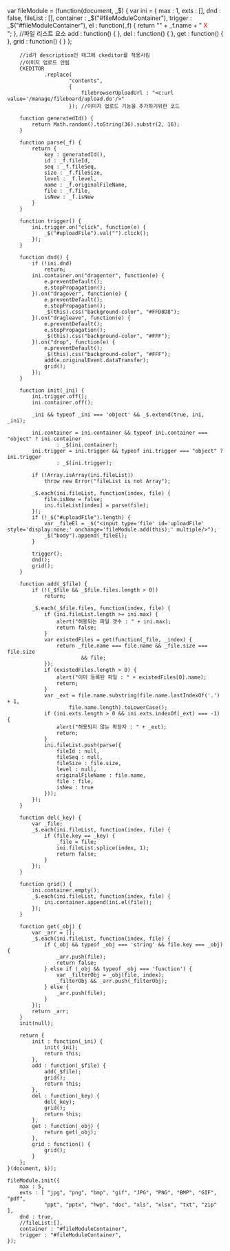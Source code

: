 var fileModule = (function(document, _$) {
		var ini = {
			max : 1,
			exts : [],
			dnd : false,
			fileList : [],
			container : _$("#fileModuleContainer"),
			trigger : _$("#fileModuleContainer"),
			el : function(_f) {
				return "<span id='"
						+ _f.key
						+ "' class='fileItem' onclick='event.stopPropagation();'>"
						+ _f.name
						+ " <a style='color:red;cursor:pointer;' onclick='fileModule.del(\""
						+ _f.key + "\")'>X</a></span><br/>";
			}, //파일 리스트 요소
			add : function() {
			},
			del : function() {
			},
			get : function() {
			},
			grid : function() {
			}
		};

		//id가 description인 태그에 ckeditor를 적용시킴
		//이미지 업로드 안됨
		CKEDITOR
				.replace(
						"contents",
						{
							filebrowserUploadUrl : "<c:url value='/manage/fileboard/upload.do'/>"
						}); //이미지 업로드 기능을 추가하기위한 코드

		function generatedId() {
			return Math.random().toString(36).substr(2, 16);
		}

		function parse(_f) {
			return {
				key : generatedId(),
				id : _f.fileId,
				seq : _f.fileSeq,
				size : _f.fileSize,
				level : _f.level,
				name : _f.originalFileName,
				file : _f.file,
				isNew : _f.isNew
			}
		}

		function trigger() {
			ini.trigger.on("click", function(e) {
				_$("#uploadFile").val("").click();
			});
		}

		function dnd() {
			if (!ini.dnd)
				return;
			ini.container.on("dragenter", function(e) {
				e.preventDefault();
				e.stopPropagation();
			}).on("dragover", function(e) {
				e.preventDefault();
				e.stopPropagation();
				_$(this).css("background-color", "#FFD8D8");
			}).on("dragleave", function(e) {
				e.preventDefault();
				e.stopPropagation();
				_$(this).css("background-color", "#FFF");
			}).on("drop", function(e) {
				e.preventDefault();
				_$(this).css("background-color", "#FFF");
				add(e.originalEvent.dataTransfer);
				grid();
			});
		}

		function init(_ini) {
			ini.trigger.off();
			ini.container.off();

			_ini && typeof _ini === 'object' && _$.extend(true, ini, _ini);

			ini.container = ini.container && typeof ini.container === "object" ? ini.container
					: _$(ini.container);
			ini.trigger = ini.trigger && typeof ini.trigger === "object" ? ini.trigger
					: _$(ini.trigger);

			if (!Array.isArray(ini.fileList))
				throw new Error("fileList is not Array");

			_$.each(ini.fileList, function(index, file) {
				file.isNew = false;
				ini.fileList[index] = parse(file);
			});
			if (!_$("#uploadFile").length) {
				var _fileEl = _$("<input type='file' id='uploadFile' style='display:none;' onchange='fileModule.add(this);' multiple/>");
				_$("body").append(_fileEl);
			}

			trigger();
			dnd();
			grid();
		}

		function add(_$file) {
			if (!(_$file && _$file.files.length > 0))
				return;

			_$.each(_$file.files, function(index, file) {
				if (ini.fileList.length >= ini.max) {
					alert("허용되는 파일 갯수 : " + ini.max);
					return false;
				}
				var existedFiles = get(function(_file, _index) {
					return _file.name === file.name && _file.size === file.size
							&& file;
				});
				if (existedFiles.length > 0) {
					alert("이미 등록된 파일 : " + existedFiles[0].name);
					return;
				}
				var _ext = file.name.substring(file.name.lastIndexOf('.') + 1,
						file.name.length).toLowerCase();
				if (ini.exts.length > 0 && ini.exts.indexOf(_ext) === -1) {
					alert("허용되지 않는 확장자 : " + _ext);
					return;
				}
				ini.fileList.push(parse({
					fileId : null,
					fileSeq : null,
					fileSize : file.size,
					level : null,
					originalFileName : file.name,
					file : file,
					isNew : true
				}));
			});
		}

		function del(_key) {
			var _file;
			_$.each(ini.fileList, function(index, file) {
				if (file.key == _key) {
					_file = file;
					ini.fileList.splice(index, 1);
					return false;
				}
			});
		}

		function grid() {
			ini.container.empty();
			_$.each(ini.fileList, function(index, file) {
				ini.container.append(ini.el(file));
			});
		}

		function get(_obj) {
			var _arr = [];
			_$.each(ini.fileList, function(index, file) {
				if (_obj && typeof _obj === 'string' && file.key === _obj) {
					_arr.push(file);
					return false;
				} else if (_obj && typeof _obj === 'function') {
					var _filterObj = _obj(file, index);
					_filterObj && _arr.push(_filterObj);
				} else {
					_arr.push(file);
				}
			});
			return _arr;
		}
		init(null);

		return {
			init : function(_ini) {
				init(_ini);
				return this;
			},
			add : function(_$file) {
				add(_$file);
				grid();
				return this;
			},
			del : function(_key) {
				del(_key);
				grid();
				return this;
			},
			get : function(_obj) {
				return get(_obj);
			},
			grid : function() {
				grid();
			}
		};
	}(document, $));

	fileModule.init({
		max : 5,
		exts : [ "jpg", "png", "bmp", "gif", "JPG", "PNG", "BMP", "GIF", "pdf",
				"ppt", "pptx", "hwp", "doc", "xls", "xlsx", "txt", "zip" ],
		dnd : true,
		//fileList:[],
		container : "#fileModuleContainer",
		trigger : "#fileModuleContainer",
	});